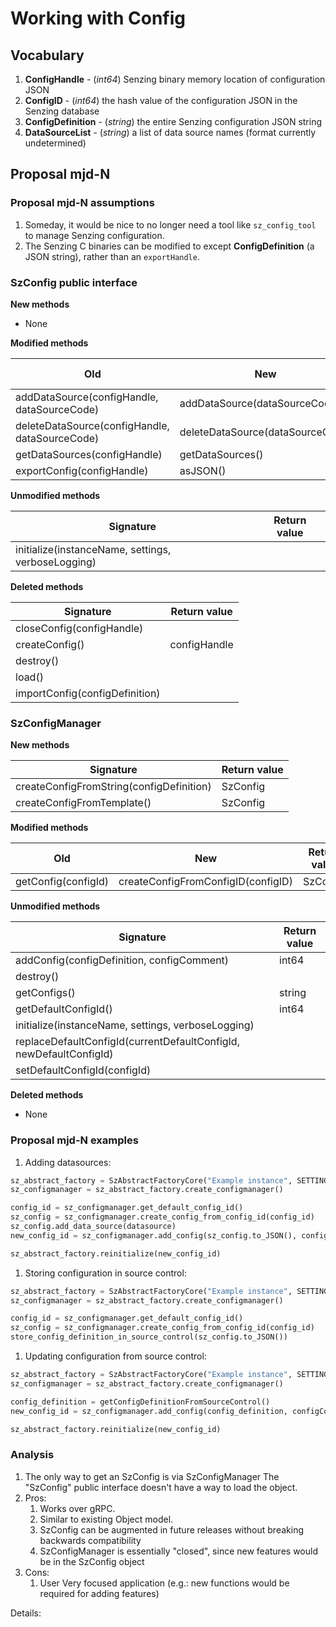 # Working with Config

## Vocabulary

1. **ConfigHandle** - (*int64*) Senzing binary memory location of configuration JSON
1. **ConfigID** - (*int64*) the hash value of the configuration JSON in the Senzing database
1. **ConfigDefinition** - (*string*) the entire Senzing configuration JSON string
1. **DataSourceList** - (*string*) a list of data source names (format currently undetermined)

## Proposal mjd-N

### Proposal mjd-N assumptions

1. Someday, it would be nice to no longer need a tool like `sz_config_tool` to manage Senzing configuration.
1. The Senzing C binaries can be modified to except **ConfigDefinition** (a JSON string), rather than an `exportHandle`.

### SzConfig public interface

**New methods**

- None

**Modified methods**

| Old                                            | New                              | Return value |
|------------------------------------------------|----------------------------------|--------------|
| addDataSource(configHandle, dataSourceCode)    | addDataSource(dataSourceCode)    | string       |
| deleteDataSource(configHandle, dataSourceCode) | deleteDataSource(dataSourceCode) | string       |
| getDataSources(configHandle)                   | getDataSources()                 | string       |
| exportConfig(configHandle)                     | asJSON()                         | string       |

**Unmodified methods**

| Signature | Return value |
|-----------|--------------|
| initialize(instanceName, settings, verboseLogging) | |

**Deleted methods**

| Signature                      | Return value |
|--------------------------------|--------------|
| closeConfig(configHandle)      ||
| createConfig()                 | configHandle |
| destroy()                      ||
| load()                         ||
| importConfig(configDefinition) ||

### SzConfigManager

**New methods**

| Signature                                | Return value |
|------------------------------------------|--------------|
| createConfigFromString(configDefinition) | SzConfig     |
| createConfigFromTemplate()               | SzConfig     |

**Modified methods**

| Old                 | New                                | Return value |
|---------------------|------------------------------------|--------------|
| getConfig(configId) | createConfigFromConfigID(configID) | SzConfig     |

**Unmodified methods**

| Signature                                                          | Return value |
|--------------------------------------------------------------------|--------------|
| addConfig(configDefinition, configComment)                         | int64        |
| destroy()                                                          |              |
| getConfigs()                                                       | string       |
| getDefaultConfigId()                                               | int64        |
| initialize(instanceName, settings, verboseLogging)                 |              |
| replaceDefaultConfigId(currentDefaultConfigId, newDefaultConfigId) |              |
| setDefaultConfigId(configId)                                       |              |

**Deleted methods**

- None

### Proposal mjd-N examples

1. Adding datasources:

```python
sz_abstract_factory = SzAbstractFactoryCore("Example instance", SETTINGS)
sz_configmanager = sz_abstract_factory.create_configmanager()

config_id = sz_configmanager.get_default_config_id()
sz_config = sz_configmanager.create_config_from_config_id(config_id)
sz_config.add_data_source(datasource)
new_config_id = sz_configmanager.add_config(sz_config.to_JSON(), configComment)

sz_abstract_factory.reinitialize(new_config_id)
```

1. Storing configuration in source control:

```python
sz_abstract_factory = SzAbstractFactoryCore("Example instance", SETTINGS)
sz_configmanager = sz_abstract_factory.create_configmanager()

config_id = sz_configmanager.get_default_config_id()
sz_config = sz_configmanager.create_config_from_config_id(config_id)
store_config_definition_in_source_control(sz_config.to_JSON())
```

1. Updating configuration from source control:

```python
sz_abstract_factory = SzAbstractFactoryCore("Example instance", SETTINGS)
sz_configmanager = sz_abstract_factory.create_configmanager()

config_definition = getConfigDefinitionFromSourceControl()
new_config_id = sz_configmanager.add_config(config_definition, configComment)

sz_abstract_factory.reinitialize(new_config_id)
```

### Analysis

1. The only way to get an SzConfig is via SzConfigManager
   The "SzConfig" public interface doesn't have a way to load the object.
1. Pros:
    1. Works over gRPC.
    1. Similar to existing Object model.
    1. SzConfig can be augmented in future releases without breaking backwards compatibility
    1. SzConfigManager is essentially "closed", since new features would be in the SzConfig object
1. Cons:
    1. User Very focused application (e.g.: new functions would be required for adding features)

Details:
